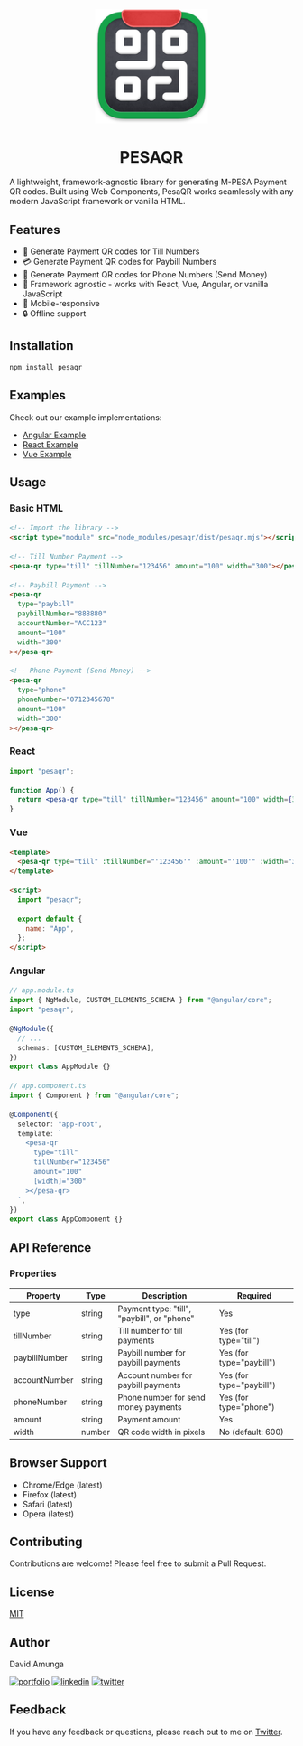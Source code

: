 <div align="center">
<img src="screenshots/logo.svg" width="200"/>
<h1>PESAQR</h1>
</div>

A lightweight, framework-agnostic library for generating M-PESA Payment QR codes. Built using Web Components, PesaQR works seamlessly with any modern JavaScript framework or vanilla HTML.

## Features

- 🎯 Generate Payment QR codes for Till Numbers
- 💳 Generate Payment QR codes for Paybill Numbers
- 📱 Generate Payment QR codes for Phone Numbers (Send Money)
- 🔌 Framework agnostic - works with React, Vue, Angular, or vanilla JavaScript
- 📱 Mobile-responsive
- 🔒 Offline support

## Installation

```bash
npm install pesaqr
```

## Examples

Check out our example implementations:

- [Angular Example](examples/angular)
- [React Example](examples/react)
- [Vue Example](examples/vue)

## Usage

### Basic HTML

```html
<!-- Import the library -->
<script type="module" src="node_modules/pesaqr/dist/pesaqr.mjs"></script>

<!-- Till Number Payment -->
<pesa-qr type="till" tillNumber="123456" amount="100" width="300"></pesa-qr>

<!-- Paybill Payment -->
<pesa-qr
  type="paybill"
  paybillNumber="888880"
  accountNumber="ACC123"
  amount="100"
  width="300"
></pesa-qr>

<!-- Phone Payment (Send Money) -->
<pesa-qr
  type="phone"
  phoneNumber="0712345678"
  amount="100"
  width="300"
></pesa-qr>
```

### React

```jsx
import "pesaqr";

function App() {
  return <pesa-qr type="till" tillNumber="123456" amount="100" width={300} />;
}
```

### Vue

```html
<template>
  <pesa-qr type="till" :tillNumber="'123456'" :amount="'100'" :width="300" />
</template>

<script>
  import "pesaqr";

  export default {
    name: "App",
  };
</script>
```

### Angular

```typescript
// app.module.ts
import { NgModule, CUSTOM_ELEMENTS_SCHEMA } from "@angular/core";
import "pesaqr";

@NgModule({
  // ...
  schemas: [CUSTOM_ELEMENTS_SCHEMA],
})
export class AppModule {}

// app.component.ts
import { Component } from "@angular/core";

@Component({
  selector: "app-root",
  template: `
    <pesa-qr
      type="till"
      tillNumber="123456"
      amount="100"
      [width]="300"
    ></pesa-qr>
  `,
})
export class AppComponent {}
```

## API Reference

### Properties

| Property      | Type   | Description                                 | Required                 |
| ------------- | ------ | ------------------------------------------- | ------------------------ |
| type          | string | Payment type: "till", "paybill", or "phone" | Yes                      |
| tillNumber    | string | Till number for till payments               | Yes (for type="till")    |
| paybillNumber | string | Paybill number for paybill payments         | Yes (for type="paybill") |
| accountNumber | string | Account number for paybill payments         | Yes (for type="paybill") |
| phoneNumber   | string | Phone number for send money payments        | Yes (for type="phone")   |
| amount        | string | Payment amount                              | Yes                      |
| width         | number | QR code width in pixels                     | No (default: 600)        |

## Browser Support

- Chrome/Edge (latest)
- Firefox (latest)
- Safari (latest)
- Opera (latest)

## Contributing

Contributions are welcome! Please feel free to submit a Pull Request.

## License

[MIT](https://choosealicense.com/licenses/mit/)

## Author

David Amunga

[![portfolio](https://img.shields.io/badge/my_personal_website-000?style=for-the-badge&logo=ko-fi&logoColor=white)](https://davidamunga.com)
[![linkedin](https://img.shields.io/badge/linkedin-0A66C2?style=for-the-badge&logo=linkedin&logoColor=white)](https://www.linkedin.com/in/david-amunga)
[![twitter](https://img.shields.io/badge/twitter-1DA1F2?style=for-the-badge&logo=twitter&logoColor=white)](https://twitter.com/davidamunga_)

## Feedback

If you have any feedback or questions, please reach out to me on [Twitter](https://twitter.com/davidamunga_).
